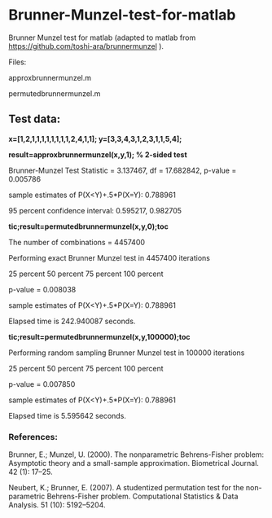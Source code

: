 # Brunner-Munzel-test-for-matlab
Brunner Munzel test for matlab (adapted to matlab from https://github.com/toshi-ara/brunnermunzel ). 

Files:

approxbrunnermunzel.m

permutedbrunnermunzel.m

## Test data:

**x=[1,2,1,1,1,1,1,1,1,1,2,4,1,1]; y=[3,3,4,3,1,2,3,1,1,5,4];**

**result=approxbrunnermunzel(x,y,1); % 2-sided test**

 Brunner-Munzel Test Statistic = 3.137467, df = 17.682842, p-value = 0.005786
 
 sample estimates of P(X<Y)+.5*P(X=Y): 0.788961
 
 95 percent confidence interval: 0.595217, 0.982705
 

**tic;result=permutedbrunnermunzel(x,y,0);toc**

The number of combinations = 4457400

Performing exact Brunner Munzel test in 4457400 iterations

25 percent
50 percent
75 percent
100 percent

p-value = 0.008038

sample estimates of P(X<Y)+.5*P(X=Y): 0.788961

Elapsed time is 242.940087 seconds.


**tic;result=permutedbrunnermunzel(x,y,100000);toc**

Performing random sampling Brunner Munzel test in 100000 iterations

25 percent
50 percent
75 percent
100 percent

p-value = 0.007850

sample estimates of P(X<Y)+.5*P(X=Y): 0.788961

Elapsed time is 5.595642 seconds.


### References:

Brunner, E.; Munzel, U. (2000). The nonparametric Behrens-Fisher problem: Asymptotic theory and a small-sample approximation. Biometrical Journal. 42 (1): 17–25.

Neubert, K.; Brunner, E. (2007). A studentized permutation test for the non-parametric Behrens-Fisher problem. Computational Statistics & Data Analysis. 51 (10): 5192–5204.


